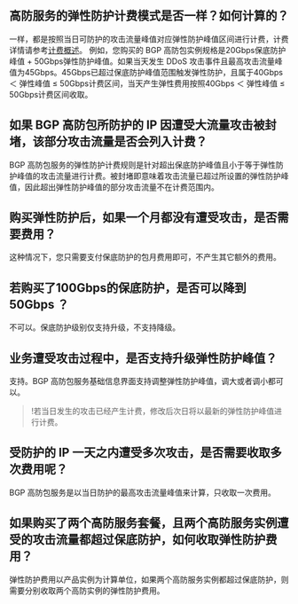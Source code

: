 ## 高防服务的弹性防护计费模式是否一样？如何计算的？
一样，都是按照当日可防护的攻击流量峰值对应弹性防护峰值区间进行计费，计费详情请参考[计费概述](https://cloud.tencent.com/document/product/1021/31478)。
例如，您购买的 BGP 高防包实例规格是20Gbps保底防护峰值 + 50Gbps弹性防护峰值。如果当天发生 DDoS 攻击事件且最高攻击流量峰值为45Gbps。45Gbps已超过保底防护峰值范围触发弹性防护，且属于40Gbps ＜ 弹性峰值 ≤ 50Gbps计费区间，当天产生弹性费用按照40Gbps ＜ 弹性峰值 ≤ 50Gbps计费区间收取。

## 如果 BGP 高防包所防护的 IP 因遭受大流量攻击被封堵，该部分攻击流量是否会列入计费？
BGP 高防包服务的弹性防护计费规则是针对超出保底防护峰值且小于等于弹性防护峰值的攻击流量进行计费。被封堵即意味着攻击流量已超过所设置的弹性防护峰值，因此超出弹性防护峰值的部分攻击流量不在计费范围内。

## 购买弹性防护后，如果一个月都没有遭受攻击，是否需要费用？
这种情况下，您只需要支付保底防护的包月费用即可，不产生其它额外的费用。

## 若购买了100Gbps的保底防护，是否可以降到50Gbps ？
不可以。保底防护级别仅支持升级，不支持降级。

## 业务遭受攻击过程中，是否支持升级弹性防护峰值？
支持。BGP 高防包服务基础信息界面支持调整弹性防护峰值，调大或者调小都可以。
>!若当日发生的攻击已经产生计费，修改后次日将以最新的弹性防护峰值进行计费。

## 受防护的 IP 一天之内遭受多次攻击，是否需要收取多次费用呢？
BGP 高防包服务是以当日防护的最高攻击流量峰值来计算，只收取一次费用。

## 如果购买了两个高防服务套餐，且两个高防服务实例遭受的攻击流量都超过保底防护，如何收取弹性防护费用？
弹性防护费用以产品实例为计算单位，如果两个高防服务实例都超过保底防护，则需要分别收取两个高防实例的弹性防护费用。
